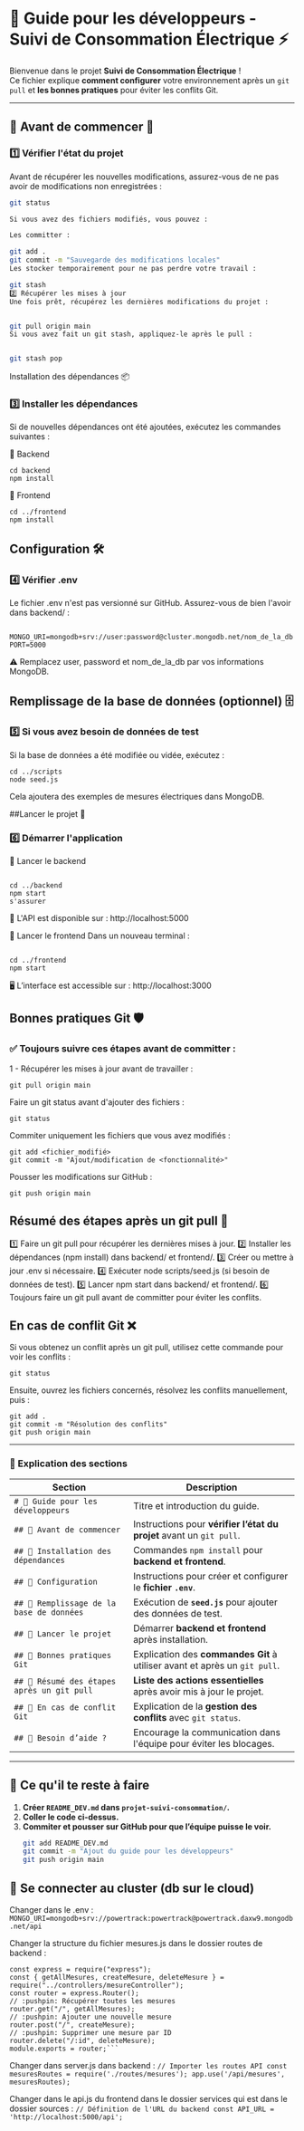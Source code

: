# 📖 Guide pour les développeurs - Suivi de Consommation Électrique ⚡

Bienvenue dans le projet **Suivi de Consommation Électrique** !  
Ce fichier explique **comment configurer** votre environnement après un `git pull` et **les bonnes pratiques** pour éviter les conflits Git.

---

## 📌 Avant de commencer 🚀

### **1️⃣ Vérifier l'état du projet**
Avant de récupérer les nouvelles modifications, assurez-vous de ne pas avoir de modifications non enregistrées :
```bash
git status

Si vous avez des fichiers modifiés, vous pouvez :

Les committer :

git add .
git commit -m "Sauvegarde des modifications locales"
Les stocker temporairement pour ne pas perdre votre travail :

git stash
2️⃣ Récupérer les mises à jour
Une fois prêt, récupérez les dernières modifications du projet :


git pull origin main
Si vous avez fait un git stash, appliquez-le après le pull :


git stash pop
```


Installation des dépendances 📦
### 3️⃣ Installer les dépendances
Si de nouvelles dépendances ont été ajoutées, exécutez les commandes suivantes :

🔹 Backend
```
cd backend
npm install
```
🔹 Frontend
```
cd ../frontend
npm install
```


## Configuration 🛠️


### 4️⃣ Vérifier .env
Le fichier .env n'est pas versionné sur GitHub. Assurez-vous de bien l'avoir dans backend/ :

```

MONGO_URI=mongodb+srv://user:password@cluster.mongodb.net/nom_de_la_db
PORT=5000
```

⚠️ Remplacez user, password et nom_de_la_db par vos informations MongoDB.

## Remplissage de la base de données (optionnel) 🗄️
### 5️⃣ Si vous avez besoin de données de test
Si la base de données a été modifiée ou vidée, exécutez :

```
cd ../scripts
node seed.js
```

Cela ajoutera des exemples de mesures électriques dans MongoDB.


##Lancer le projet 🚀
### 6️⃣ Démarrer l'application
🔹 Lancer le backend
```

cd ../backend
npm start
s'assurer 
```

📡 L'API est disponible sur : http://localhost:5000

🔹 Lancer le frontend
Dans un nouveau terminal :

```

cd ../frontend
npm start
```

🖥️ L’interface est accessible sur : http://localhost:3000




## Bonnes pratiques Git 🛡️
### ✅ Toujours suivre ces étapes avant de committer :
1 - Récupérer les mises à jour avant de travailler :

```git pull origin main```


Faire un git status avant d'ajouter des fichiers :

`git status`


Commiter uniquement les fichiers que vous avez modifiés :

```
git add <fichier_modifié>
git commit -m "Ajout/modification de <fonctionnalité>"
```

Pousser les modifications sur GitHub :

```git push origin main```

## Résumé des étapes après un git pull 🔄

1️⃣ Faire un git pull pour récupérer les dernières mises à jour.
2️⃣ Installer les dépendances (npm install) dans backend/ et frontend/.
3️⃣ Créer ou mettre à jour .env si nécessaire.
4️⃣ Exécuter node scripts/seed.js (si besoin de données de test).
5️⃣ Lancer npm start dans backend/ et frontend/.
6️⃣ Toujours faire un git pull avant de committer pour éviter les conflits.

## En cas de conflit Git ❌
Si vous obtenez un conflit après un git pull, utilisez cette commande pour voir les conflits :


```git status ```


Ensuite, ouvrez les fichiers concernés, résolvez les conflits manuellement, puis :

```
git add .
git commit -m "Résolution des conflits"
git push origin main
```




---

### **📌 Explication des sections**
| Section | Description |
|---------|------------|
| `# 📖 Guide pour les développeurs` | Titre et introduction du guide. |
| `## 📌 Avant de commencer` | Instructions pour **vérifier l’état du projet** avant un `git pull`. |
| `## 📌 Installation des dépendances` | Commandes `npm install` pour **backend et frontend**. |
| `## 📌 Configuration` | Instructions pour créer et configurer le **fichier `.env`**. |
| `## 📌 Remplissage de la base de données` | Exécution de **`seed.js`** pour ajouter des données de test. |
| `## 📌 Lancer le projet` | Démarrer **backend et frontend** après installation. |
| `## 📌 Bonnes pratiques Git` | Explication des **commandes Git** à utiliser avant et après un `git pull`. |
| `## 📌 Résumé des étapes après un git pull` | **Liste des actions essentielles** après avoir mis à jour le projet. |
| `## 📌 En cas de conflit Git` | Explication de la **gestion des conflits** avec `git status`. |
| `## 📌 Besoin d’aide ?` | Encourage la communication dans l'équipe pour éviter les blocages. |

---

## **📌 Ce qu'il te reste à faire**
1. **Créer `README_DEV.md` dans `projet-suivi-consommation/`.**
2. **Coller le code ci-dessus.**
3. **Commiter et pousser sur GitHub pour que l’équipe puisse le voir.**
   ```bash
   git add README_DEV.md
   git commit -m "Ajout du guide pour les développeurs"
   git push origin main

## **📌 Se connecter au cluster (db sur le cloud)**
Changer dans le .env : ```MONGO_URI=mongodb+srv://powertrack:powertrack@powertrack.daxw9.mongodb.net/api```

Changer la structure du fichier mesures.js dans le dossier routes  de backend : 
```
const express = require("express");
const { getAllMesures, createMesure, deleteMesure } = require("../controllers/mesureController");
const router = express.Router();
// :pushpin: Récupérer toutes les mesures
router.get("/", getAllMesures);
// :pushpin: Ajouter une nouvelle mesure
router.post("/", createMesure);
// :pushpin: Supprimer une mesure par ID
router.delete("/:id", deleteMesure);
module.exports = router;```
```
Changer dans server.js dans backend : ```// Importer les routes API
const mesuresRoutes = require('./routes/mesures');
app.use('/api/mesures', mesuresRoutes);```

Changer dans le api.js du frontend dans le dossier services qui est dans le dossier sources : ```// Définition de l'URL du backend
const API_URL = 'http://localhost:5000/api';```
